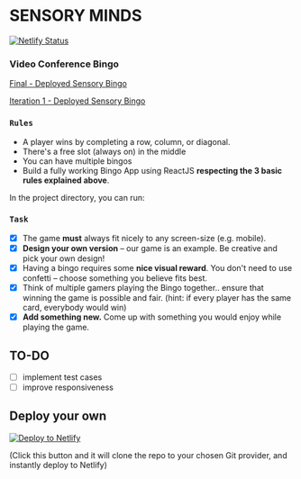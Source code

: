 # **SENSORY MINDS**

[![Netlify Status](https://api.netlify.com/api/v1/badges/8f5b268d-bcf4-4260-a0fe-0044e0bc3697/deploy-status)](https://app.netlify.com/sites/sensory-minds-bingo/deploys)

### Video Conference Bingo

[Final - Deployed Sensory Bingo](https://sensory-minds-bingo.netlify.app/)

[Iteration 1 - Deployed Sensory Bingo](https://60d78a42f6ac6800070f40e2--sensory-minds-bingo.netlify.app/)

### `Rules`
-  A player wins by completing a row, column, or diagonal.
- There's a free slot (always on) in the middle
-  You can have multiple bingos
-  Build a fully working Bingo App using ReactJS **respecting the 3 basic rules explained above**.

In the project directory, you can run:

### `Task`
- [x]  The game **must** always fit nicely to any screen-size (e.g. mobile).
- [x]  **Design your own version** – our game is an example. Be creative and pick your own design!
- [x]  Having a bingo requires some **nice visual reward**. You don't need to use confetti – choose something you believe fits best.
- [x]  Think of multiple gamers playing the Bingo together.. ensure that winning the game is possible and fair. (hint: if every player has the same card, everybody would win)
- [x]  **Add something new.** Come up with something you would enjoy while playing the game.

## TO-DO
- [ ] implement test cases
- [ ] improve responsiveness

## Deploy your own

[![Deploy to Netlify](https://www.netlify.com/img/deploy/button.svg)](https://app.netlify.com/start/deploy?repository=https://github.com/matildarehm/sensory-bingo)

(Click this button and it will clone the repo to your chosen Git provider, and instantly deploy to Netlify)

